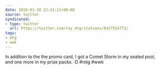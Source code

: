 ```yaml
---
date: 2010-01-30 22:31:11+00:00
source: twitter
syndicated:
- type: twitter
  url: https://twitter.com/roy_mtg/statuses/8427514771/
tags:
- mtg
- wwk
---
```


In addition to the the promo card, I got a Comet Storm in my sealed pool, and one more in my prize packs. :D #mtg #wwk